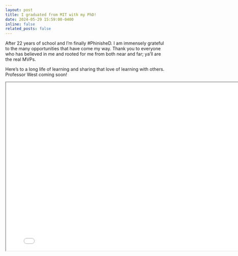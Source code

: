 ```yaml
---
layout: post
title: I graduated from MIT with my PhD!
date: 2024-05-29 15:59:00-0400
inline: false
related_posts: false
---
```


After 22 years of school and I’m finally #PhinisheD. I am immensely grateful to the many opportunities that have come my way. Thank you to everyone who has believed in me and rooted for me from both near and far; ya’ll are the real MVPs.

Here’s to a long life of learning and sharing that love of learning with others. Professor West coming soon! 

<iframe src="../../assets/img/PhDGraduation.jpg" scrolling="no" style=" width: 800px; height: 532px;  overflow: hidden;" ></iframe>